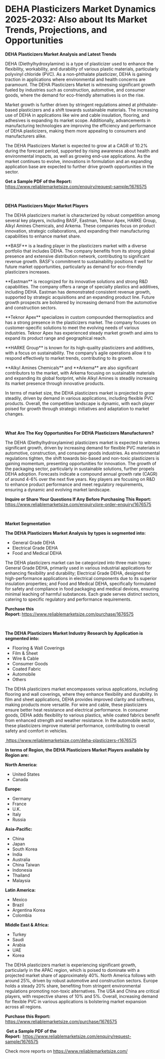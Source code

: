 <p><h1>DEHA Plasticizers Market Dynamics 2025-2032: Also about Its Market Trends, Projections, and Opportunities</h1></p><p><strong>DEHA Plasticizers Market Analysis and Latest Trends</strong></p>
<p><p>DEHA (Diethylhydroxylamine) is a type of plasticizer used to enhance the flexibility, workability, and durability of various plastic materials, particularly polyvinyl chloride (PVC). As a non-phthalate plasticizer, DEHA is gaining traction in applications where environmental and health concerns are paramount. The DEHA Plasticizers Market is witnessing significant growth fueled by industries such as construction, automotive, and consumer goods, where the demand for eco-friendly alternatives is on the rise.</p><p>Market growth is further driven by stringent regulations aimed at phthalate-based plasticizers and a shift towards sustainable materials. The increasing use of DEHA in applications like wire and cable insulation, flooring, and adhesives is expanding its market scope. Additionally, advancements in manufacturing technologies are improving the efficiency and performance of DEHA plasticizers, making them more appealing to consumers and manufacturers alike.</p><p>The DEHA Plasticizers Market is expected to grow at a CAGR of 10.2% during the forecast period, supported by rising awareness about health and environmental impacts, as well as growing end-use applications. As the market continues to evolve, innovations in formulation and an expanding application base are expected to further drive growth opportunities in the sector.</p></p>
<p><strong>Get a Sample PDF of the Report:&nbsp;</strong> <a href="https://www.reliablemarketsize.com/enquiry/request-sample/1676575?utm_campaign=3131&utm_medium=2&utm_source=Github&utm_content=ia&utm_term=24032025&utm_id=deha-plasticizers">https://www.reliablemarketsize.com/enquiry/request-sample/1676575</a></p>
<p>&nbsp;</p>
<p><strong>DEHA Plasticizers Major Market Players</strong></p>
<p><p>The DEHA plasticizers market is characterized by robust competition among several key players, including BASF, Eastman, Teknor Apex, HARKE Group, Alkyl Amines Chemicals, and Arkema. These companies focus on product innovation, strategic collaborations, and expanding their manufacturing capabilities to enhance market share.</p><p>**BASF** is a leading player in the plasticizers market with a diverse portfolio that includes DEHA. The company benefits from its strong global presence and extensive distribution network, contributing to significant revenue growth. BASF's commitment to sustainability positions it well for future market opportunities, particularly as demand for eco-friendly plasticizers increases.</p><p>**Eastman** is recognized for its innovative solutions and strong R&D capabilities. The company offers a range of specialty plastics and additives, including DEHA. Eastman has demonstrated consistent revenue growth, supported by strategic acquisitions and an expanding product line. Future growth prospects are bolstered by increasing demand from the automotive and construction sectors.</p><p>**Teknor Apex** specializes in custom compounded thermoplastics and has a strong presence in the plasticizers market. The company focuses on customer-specific solutions to meet the evolving needs of various industries. Teknor Apex has experienced steady market growth and aims to expand its product range and geographical reach.</p><p>**HARKE Group** is known for its high-quality plasticizers and additives, with a focus on sustainability. The company’s agile operations allow it to respond effectively to market trends, contributing to its growth.</p><p>**Alkyl Amines Chemicals** and **Arkema** are also significant contributors to the market, with Arkema focusing on sustainable materials and expanding its global footprint, while Alkyl Amines is steadily increasing its market presence through innovative products.</p><p>In terms of market size, the DEHA plasticizers market is projected to grow steadily, driven by demand in various applications, including flexible PVC products. Overall, the competitive landscape is dynamic, with each player poised for growth through strategic initiatives and adaptation to market changes.</p></p>
<p>&nbsp;</p>
<p><strong>What Are The Key Opportunities For DEHA Plasticizers Manufacturers?</strong></p>
<p><p>The DEHA (Diethylhydroxylamine) plasticizers market is expected to witness significant growth, driven by increasing demand for flexible PVC materials in automotive, construction, and consumer goods industries. As environmental regulations tighten, the shift towards bio-based and non-toxic plasticizers is gaining momentum, presenting opportunities for innovation. The growth of the packaging sector, particularly in sustainable solutions, further propels DEHA adoption. Forecasts indicate a compound annual growth rate (CAGR) of around 4-6% over the next five years. Key players are focusing on R&D to enhance product performance and meet regulatory requirements, ensuring a dynamic and evolving market landscape.</p></p>
<p><strong>Inquire or Share Your Questions If Any Before Purchasing This Report:</strong> <a href="https://www.reliablemarketsize.com/enquiry/pre-order-enquiry/1676575?utm_campaign=3131&utm_medium=2&utm_source=Github&utm_content=ia&utm_term=24032025&utm_id=deha-plasticizers">https://www.reliablemarketsize.com/enquiry/pre-order-enquiry/1676575</a></p>
<p>&nbsp;</p>
<p><strong>Market Segmentation</strong></p>
<p><strong>The DEHA Plasticizers Market Analysis by types is segmented into:</strong></p>
<p><ul><li>General Grade DEHA</li><li>Electrical Grade DEHA</li><li>Food and Medical DEHA</li></ul></p>
<p><p>The DEHA plasticizers market can be categorized into three main types: General Grade DEHA, primarily used in various industrial applications for enhancing flexibility and durability; Electrical Grade DEHA, designed for high-performance applications in electrical components due to its superior insulation properties; and Food and Medical DEHA, specifically formulated for safety and compliance in food packaging and medical devices, ensuring minimal leaching of harmful substances. Each grade serves distinct sectors, catering to specific regulatory and performance requirements.</p></p>
<p><strong>Purchase this Report:&nbsp;</strong><a href="https://www.reliablemarketsize.com/purchase/1676575?utm_campaign=3131&utm_medium=2&utm_source=Github&utm_content=ia&utm_term=24032025&utm_id=deha-plasticizers">https://www.reliablemarketsize.com/purchase/1676575</a></p>
<p>&nbsp;</p>
<p><strong>The DEHA Plasticizers Market Industry Research by Application is segmented into:</strong></p>
<p><ul><li>Flooring & Wall Coverings</li><li>Film & Sheet</li><li>Wire & Cable</li><li>Consumer Goods</li><li>Coated Fabric</li><li>Automobile</li><li>Others</li></ul></p>
<p><p>The DEHA plasticizers market encompasses various applications, including flooring and wall coverings, where they enhance flexibility and durability. In film and sheet applications, DEHA provides improved clarity and softness, making products more versatile. For wire and cable, these plasticizers ensure better heat resistance and electrical performance. In consumer goods, DEHA adds flexibility to various plastics, while coated fabrics benefit from enhanced strength and weather resistance. In the automobile sector, these plasticizers improve material performance, contributing to overall safety and comfort in vehicles.</p></p>
<p><a href="https://www.reliablemarketsize.com/deha-plasticizers-r1676575?utm_campaign=3131&utm_medium=2&utm_source=Github&utm_content=ia&utm_term=24032025&utm_id=deha-plasticizers">&nbsp;https://www.reliablemarketsize.com/deha-plasticizers-r1676575</a></p>
<p><strong>In terms of Region, the DEHA Plasticizers Market Players available by Region are:</strong></p>
<p>
    <p> <strong> North America: </strong>
        <ul>
            <li>United States</li>
            <li>Canada</li>
        </ul>
        </p> 
    <p> <strong> Europe: </strong>
        <ul>
            <li>Germany</li>
            <li>France</li>
            <li>U.K.</li>
            <li>Italy</li>
            <li>Russia</li>
        </ul>
        </p> 
    <p> <strong> Asia-Pacific: </strong>
        <ul>
            <li>China</li>
            <li>Japan</li>
            <li>South Korea</li>
            <li>India</li>
            <li>Australia</li>
            <li>China Taiwan</li>
            <li>Indonesia</li>
            <li>Thailand</li>
            <li>Malaysia</li>
        </ul>
        </p> 
    <p> <strong> Latin America: </strong>
        <ul>
            <li>Mexico</li>
            <li>Brazil</li>
            <li>Argentina Korea</li>
            <li>Colombia</li>
        </ul>
        </p> 
    <p> <strong> Middle East & Africa: </strong>
        <ul>
            <li>Turkey</li>
            <li>Saudi</li>
            <li>Arabia</li>
            <li>UAE</li>
            <li>Korea</li>
        </ul>
    </p>
    </p>
<p><p>The DEHA plasticizers market is experiencing significant growth, particularly in the APAC region, which is poised to dominate with a projected market share of approximately 40%. North America follows with around 25%, driven by robust automotive and construction sectors. Europe holds a steady 20% share, benefiting from stringent environmental regulations promoting non-toxic alternatives. The USA and China are critical players, with respective shares of 10% and 5%. Overall, increasing demand for flexible PVC in various applications is bolstering market expansion across all regions.</p></p>
<p><strong>Purchase this Report: </strong><a href="https://www.reliablemarketsize.com/purchase/1676575?utm_campaign=3131&utm_medium=2&utm_source=Github&utm_content=ia&utm_term=24032025&utm_id=deha-plasticizers">https://www.reliablemarketsize.com/purchase/1676575</a></p>
<p>&nbsp;<strong>Get a Sample PDF of the Report:&nbsp;&nbsp;</strong><a href="https://www.reliablemarketsize.com/enquiry/request-sample/1676575?utm_campaign=3131&utm_medium=2&utm_source=Github&utm_content=ia&utm_term=24032025&utm_id=deha-plasticizers">https://www.reliablemarketsize.com/enquiry/request-sample/1676575</a></p>
<p><strong></strong></p>
<p>Check more reports on <a href="https://www.reliablemarketsize.com/?utm_campaign=3131&utm_medium=2&utm_source=Github&utm_content=ia&utm_term=24032025&utm_id=deha-plasticizers">https://www.reliablemarketsize.com/</a></p>
